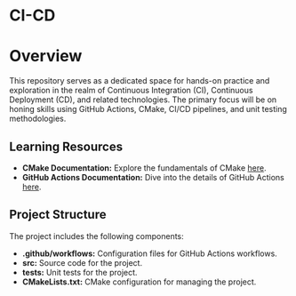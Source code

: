 # CI-CD

# Overview

This repository serves as a dedicated space for hands-on practice and exploration in the realm of Continuous Integration (CI), Continuous Deployment (CD), and related technologies. The primary focus will be on honing skills using GitHub Actions, CMake, CI/CD pipelines, and unit testing methodologies.

## Learning Resources

- **CMake Documentation:** Explore the fundamentals of CMake [here](https://cmake.org/getting-started/).
- **GitHub Actions Documentation:** Dive into the details of GitHub Actions [here](https://docs.github.com/en/actions).

## Project Structure

The project includes the following components:

- **.github/workflows:** Configuration files for GitHub Actions workflows.
- **src:** Source code for the project.
- **tests:** Unit tests for the project.
- **CMakeLists.txt:** CMake configuration for managing the project.
